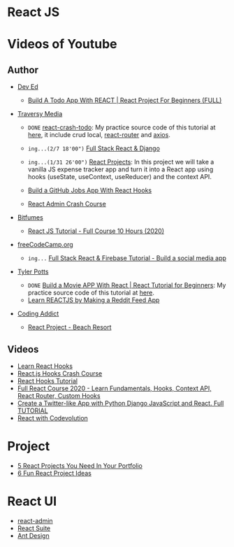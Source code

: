 <h1>React JS</h1>

# Videos of Youtube
## Author
- [Dev Ed](https://www.youtube.com/c/DevEd/playlists)
  - [Build A Todo App With REACT | React Project For Beginners (FULL)](https://www.youtube.com/watch?v=pCA4qpQDZD8)

- [Traversy Media](https://www.youtube.com/c/TraversyMedia/playlists)
  - `DONE` [react-crash-todo](https://www.youtube.com/watch?v=sBws8MSXN7A): My practice source code of this tutorial at [here](https://github.com/keer2345/react-crash-todo), it include crud local, [react-router](https://github.com/ReactTraining/react-router) and [axios](https://github.com/axios/axios).
  - `ing...(2/7 18'00")` [Full Stack React & Django](https://www.youtube.com/watch?v=Uyei2iDA4Hs&list=PLillGF-RfqbbRA-CIUxlxkUpbq0IFkX60)
  - `ing...(1/31 26'00")` [React Projects](https://www.youtube.com/watch?v=XuFDcZABiDQ&list=PLillGF-RfqbY3c2r0htQyVbDJJoBFE6Rb): In this project we will take a vanilla JS expense tracker app and turn it into a React app using hooks (useState, useContext, useReducer) and the context API.
  - [Build a GitHub Jobs App With React Hooks](https://www.youtube.com/watch?v=fxY1q4SCB64)

  - [React Admin Crash Course](https://www.youtube.com/watch?v=HRmdj-HpJyE)
- [Bitfumes](https://www.youtube.com/channel/UC_hG9fglfmShkwex1KVydHA)
  - [React JS Tutorial - Full Course 10 Hours (2020)](https://www.youtube.com/watch?v=I6tbhNUU96Y)
- [freeCodeCamp.org](https://www.youtube.com/channel/UC8butISFwT-Wl7EV0hUK0BQ)
  - `ing...` [Full Stack React & Firebase Tutorial - Build a social media app](https://www.youtube.com/watch?v=m_u6P5k0vP0)
- [Tyler Potts](https://www.youtube.com/channel/UCBBGM84ZOs7z5jpTQAaZ_Hg)
  - `DONE` [Build a Movie APP With React | React Tutorial for Beginners](https://youtu.be/ufodJVcpmps): My practice source code of this tutorial at [here](https://github.com/keer2345/react-movie-database).
  - [Learn REACTJS by Making a Reddit Feed App](https://www.youtube.com/watch?v=rP-ZARMGY10&list=PLR8vUZDE6IeNFRpeXZ0vSb4csqp1x5F3Q)
- [Coding Addict](https://www.youtube.com/channel/UCMZFwxv5l-XtKi693qMJptA)
  - [React Project - Beach Resort](https://www.youtube.com/watch?v=ScDWrogElmo)


## Videos
- [Learn React Hooks](https://www.youtube.com/watch?v=O6P86uwfdR0&list=PLZlA0Gpn_vH8EtggFGERCwMY5u5hOjf-h)
- [React.js Hooks Crash Course](https://www.youtube.com/watch?v=-MlNBTSg_Ww)
- [React Hooks Tutorial](https://www.youtube.com/watch?v=cF2lQ_gZeA8&list=PLC3y8-rFHvwisvxhZ135pogtX7_Oe3Q3A)
- [Full React Course 2020 - Learn Fundamentals, Hooks, Context API, React Router, Custom Hooks](https://www.youtube.com/watch?v=4UZrsTqkcW4&t=16s)
- [Create a Twitter-like App with Python Django JavaScript and React. Full TUTORIAL](https://www.youtube.com/watch?v=f1R_bykXHGE)
- [React with Codevolution](https://www.youtube.com/c/Codevolution/playlists)

# Project
- [5 React Projects You Need In Your Portfolio](https://www.freecodecamp.org/news/5-react-projects-you-need-in-your-portfolio/)
- [6 Fun React Project Ideas](https://daveceddia.com/react-practice-projects/)
# React UI
- [react-admin](https://marmelab.com/react-admin)
- [React Suite](https://rsuitejs.com)
- [Ant Design](https://ant.design)
